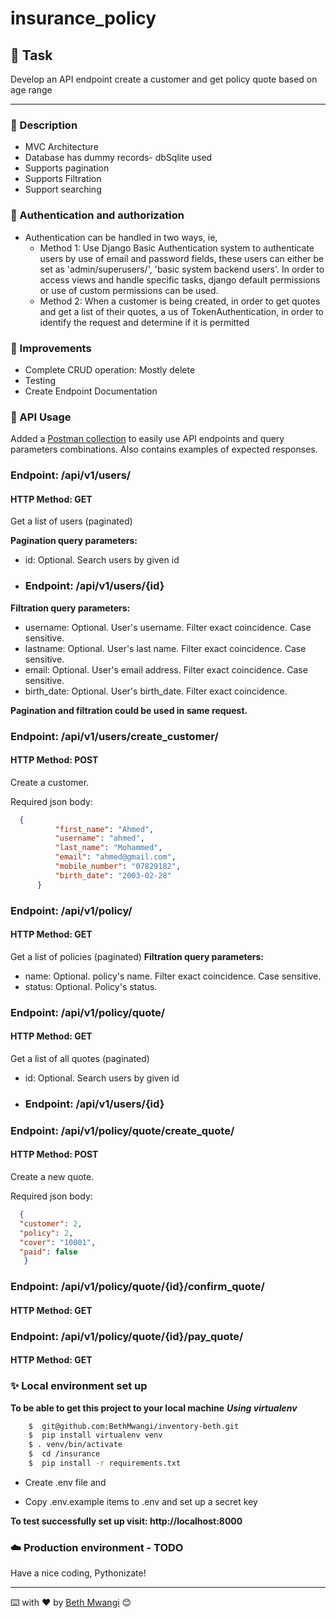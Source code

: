 # insurance_policy

## 🎯 Task

Develop an API endpoint create a customer and get policy quote based on age range

---

### 📖 Description

* MVC Architecture
* Database has dummy records- dbSqlite used 
* Supports pagination
* Supports Filtration
* Support searching

### 🔧 Authentication and authorization

- Authentication can be handled in two ways, ie,
    - Method 1: Use Django Basic Authentication system to authenticate users by use of email and password fields, these users can either be set as 'admin/superusers/', 'basic system backend users'. In order to access views and handle specific tasks, django default permissions or use of custom permissions can be used.
    - Method 2: When a customer is being created, in order to get quotes and get a list of their quotes, a us of TokenAuthentication, in order to identify the request and determine if it is permitted 

### 🔎 Improvements

- Complete CRUD operation: Mostly delete 
- Testing
- Create Endpoint Documentation

### 🏁 API Usage

Added a [Postman collection](https://elements.getpostman.com/redirect?entityId=1716130-7fde645f-5468-4b91-9e3a-1b1443cdb18f&entityType=collection) to easily use API endpoints and query parameters combinations.
Also contains examples of expected responses.

### Endpoint: /api/v1/users/
#### HTTP Method: GET

Get a list of users (paginated)

**Pagination query parameters:**

- id: Optional. Search users by given id  
- ### Endpoint: /api/v1/users/{id}

**Filtration query parameters:**

- username: Optional. User's username. Filter exact coincidence. Case sensitive.
- lastname: Optional. User's last name. Filter exact coincidence. Case sensitive.
- email: Optional. User's email address. Filter exact coincidence. Case sensitive.
- birth_date: Optional. User's birth_date. Filter exact coincidence.

**Pagination and filtration could be used in same request.**


### Endpoint: /api/v1/users/create_customer/
#### HTTP Method: POST

Create a customer.

Required json body:
  ```json
    {
            "first_name": "Ahmed",
            "username": "ahmed",
            "last_name": "Mohammed",
            "email": "ahmed@gmail.com",
            "mobile_number": "07829182",
            "birth_date": "2003-02-28"
        }
  ```

### Endpoint: /api/v1/policy/

#### HTTP Method: GET
Get a list of policies (paginated)
**Filtration query parameters:**

- name: Optional. policy's name. Filter exact coincidence. Case sensitive.
- status: Optional. Policy's status. 


### Endpoint: /api/v1/policy/quote/

#### HTTP Method: GET
Get a list of all quotes (paginated)

- id: Optional. Search users by given id  
- ### Endpoint: /api/v1/users/{id}

### Endpoint: /api/v1/policy/quote/create_quote/
#### HTTP Method: POST

Create a new quote.

Required json body:
  ```json
    {
    "customer": 2,
    "policy": 2,
    "cover": "10001",
    "paid": false
     }
  ```

### Endpoint: /api/v1/policy/quote/{id}/confirm_quote/
#### HTTP Method: GET

### Endpoint: /api/v1/policy/quote/{id}/pay_quote/
#### HTTP Method: GET


### ✨ Local environment set up

**To be able to get this project to your local machine**
***Using virtualenv***

``` sh
    $  git@github.com:BethMwangi/inventory-beth.git
    $  pip install virtualenv venv
    $ . venv/bin/activate
    $  cd /insurance
    $  pip install -r requirements.txt
```

- Create .env file and 

- Copy .env.example items to .env and set up a secret key



**To test successfully set up visit: http://localhost:8000**

### ☁️ Production environment - TODO

Have a nice coding, Pythonizate!

---
⌨️ with ❤️ by [Beth Mwangi](https://github.com/BethMwangi) 😊